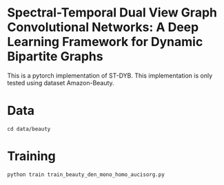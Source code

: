 # Spectral-Temporal Dual View Graph Convolutional Networks: A Deep Learning Framework for Dynamic Bipartite Graphs
This is a pytorch implementation of ST-DYB. This implementation is only tested using dataset Amazon-Beauty.

# Data
```
cd data/beauty
```

# Training
```
python train train_beauty_den_mono_homo_aucisorg.py
```

